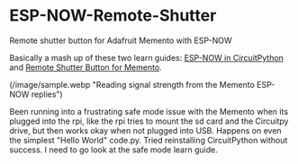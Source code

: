 # ESP-NOW-Remote-Shutter
Remote shutter button for Adafruit Memento with ESP-NOW

Basically a mash up of these two learn guides: [ESP-NOW in CircuitPython](https://learn.adafruit.com/esp-now-in-circuitpython) and [Remote Shutter Button for Memento](https://learn.adafruit.com/memento-shutter).

(/image/sample.webp "Reading signal strength from the Memento ESP-NOW replies")

Been running into a frustrating safe mode issue with the Memento when its plugged into the rpi, like the rpi tries to mount the sd card and the Circuitpy drive, but then works okay when not plugged into USB.  Happens on even the simplest "Hello World" code.py.  Tried reinstalling CircuitPython without success.  I need to go look at the safe mode learn guide.

